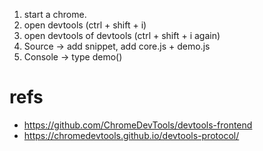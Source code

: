 1. start a chrome.
2. open devtools (ctrl + shift + i)
3. open devtools of devtools (ctrl + shift + i again)
4. Source -> add snippet, add core.js + demo.js
5. Console -> type demo()

# refs

- https://github.com/ChromeDevTools/devtools-frontend
- https://chromedevtools.github.io/devtools-protocol/

